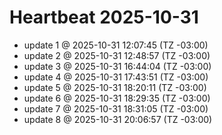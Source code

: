 # Heartbeat 2025-10-31
- update 1 @ 2025-10-31 12:07:45 (TZ -03:00)
- update 2 @ 2025-10-31 12:48:57 (TZ -03:00)
- update 3 @ 2025-10-31 16:44:04 (TZ -03:00)
- update 4 @ 2025-10-31 17:43:51 (TZ -03:00)
- update 5 @ 2025-10-31 18:20:11 (TZ -03:00)
- update 6 @ 2025-10-31 18:29:35 (TZ -03:00)
- update 7 @ 2025-10-31 18:31:05 (TZ -03:00)
- update 8 @ 2025-10-31 20:06:57 (TZ -03:00)
